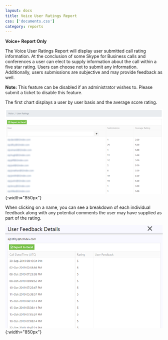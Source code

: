 ```yaml
---
layout: docs
title: Voice User Ratings Report
css: ['documents.css']
category: reports
---
```


**Voice+ Report Only**

The Voice User Ratings Report will display user submitted call rating information.  At the conclusion of some Skype for Business calls and conferences a user can elect to supply information about the call within a five star rating.  Users can choose not to submit any information.  Additionally, users submissions are subjective and may provide feedback as well.

**Note:** This feature can be disabled if an administrator wishes to.  Please submit a ticket to disable this feature.

The first chart displays a user by user basis and the average score rating. 

![Cloud Portal](/assets/images/voiceratings.1.png){:width="850px"}

When clicking on a name, you can see a breakdown of each individual feedback along with any potential comments the user may have supplied as part of the rating.

![Cloud Portal](/assets/images/voiceratings.2.png){:width="850px"}
